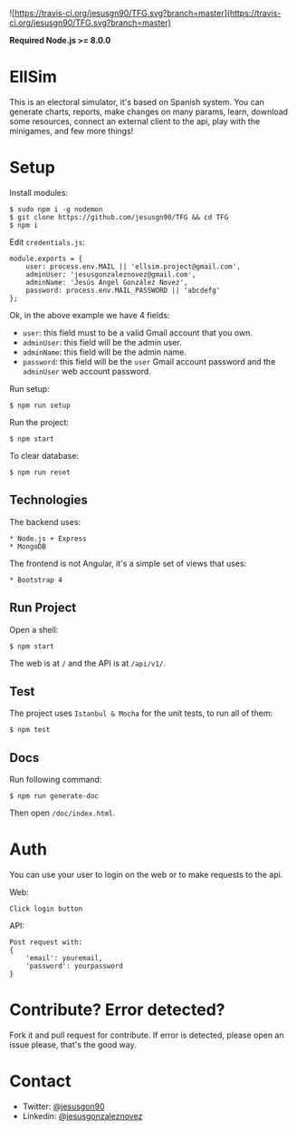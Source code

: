 ![https://travis-ci.org/jesusgn90/TFG.svg?branch=master](https://travis-ci.org/jesusgn90/TFG.svg?branch=master)

__Required Node.js >= 8.0.0__

# EllSim 

This is an electoral simulator, it's based on Spanish system. You can generate charts, reports, make changes on many params, learn, download some resources, connect an external client to the api, play with the minigames, and few more things!

# Setup

Install modules:

    $ sudo npm i -g nodemon
    $ git clone https://github.com/jesusgn90/TFG && cd TFG
    $ npm i

Edit `credentials.js`:

    module.exports = {
        user: process.env.MAIL || 'ellsim.project@gmail.com',
        adminUser: 'jesusgonzaleznovez@gmail.com',
        adminName: 'Jesús Ángel González Novez',
        password: process.env.MAIL_PASSWORD || 'abcdefg'
    };

Ok, in the above example we have 4 fields:

- `user`: this field must to be a valid Gmail account that you own.
- `adminUser`: this field will be the admin user.
- `adminName`: this field will be the admin name.
- `password`: this field will be the `user` Gmail account password and the `adminUser` web account password.

Run setup:

    $ npm run setup

Run the project:

    $ npm start

To clear database:

    $ npm run reset

## Technologies

The backend uses:

    * Node.js + Express
    * MongoDB

The frontend is not Angular, it's a simple set of views that uses:

    * Bootstrap 4

## Run Project

Open a shell:

    $ npm start

The web is at `/` and the API is at `/api/v1/`.

## Test

The project uses `Istanbul & Mocha` for the unit tests, to run all of them:

    $ npm test


## Docs

Run following command: 

    $ npm run generate-doc    

Then open `/doc/index.html`.
        
 
# Auth   
   
You can use your user to login on the web or to make requests to the api. 

Web:

    Click login button

API:

    Post request with:
    {
        'email': youremail,
        'password': yourpassword
    }

# Contribute? Error detected? 

Fork it and pull request for contribute. If error is detected, please open an issue please, that's the good way.

# Contact

* Twitter: [@jesusgon90](https://twitter.com/jesusgon90)
* Linkedin: [@jesusgonzaleznovez](https://www.linkedin.com/in/jesusgonzaleznovez)
